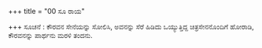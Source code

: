 +++
title = "00 ಸೂ ರಾಯ"

+++
ಸೂಚನೆ : ಕೌರವನ ಸೇನೆಯನ್ನು ಸೋಲಿಸಿ, ಅವನನ್ನು ಸೆರೆ ಹಿಡಿದು ಒಯ್ಯುತ್ತಿದ್ದ  ಚಿತ್ರಸೇನನೊಂದಿಗೆ ಹೋರಾಡಿ, ಕೌರವನನ್ನು ಪಾರ್ಥನು ಮರಳಿ ತಂದನು.
